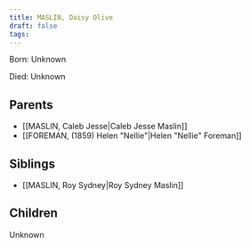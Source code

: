 ```yaml
---
title: MASLIN, Daisy Olive
draft: false
tags:
---
```

Born: Unknown

Died: Unknown

## Parents
- [[MASLIN, Caleb Jesse|Caleb Jesse Maslin]]
- [[FOREMAN, (1859) Helen "Nellie"|Helen "Nellie" Foreman]]

## Siblings
- [[MASLIN, Roy Sydney|Roy Sydney Maslin]]

## Children
Unknown